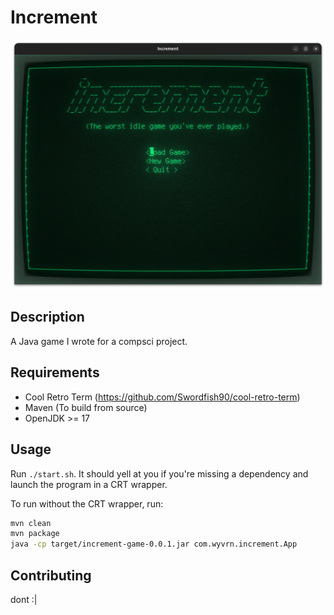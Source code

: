 # Increment
![A screenshot of the game](/doc/screenshot.png)

## Description
A Java game I wrote for a compsci project.

## Requirements
- Cool Retro Term (https://github.com/Swordfish90/cool-retro-term)
- Maven (To build from source)
- OpenJDK >= 17

## Usage
Run `./start.sh`. It should yell at you if you're missing a dependency and launch the program in a CRT wrapper.

To run without the CRT wrapper, run:
```sh
mvn clean
mvn package
java -cp target/increment-game-0.0.1.jar com.wyvrn.increment.App
```

## Contributing
dont :|
